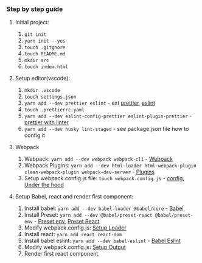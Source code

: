 ### Step by step guide

1.  Initial project:

    1. `git init`
    2. `yarn init --yes`
    3. `touch .gitgnore`
    4. `touch README.md`
    5. `mkdir src`
    6. `touch index.html`

2.  Setup editor(vscode):

    1. `mkdir .vscode`
    2. `touch settings.json`
    3. `yarn add --dev prettier eslint` - ext [prettier](https://marketplace.visualstudio.com/items?itemName=esbenp.prettier-vscode), [eslint](https://marketplace.visualstudio.com/items?itemName=dbaeumer.vscode-eslint)
    4. `touch .prettierrc.yaml`
    5. `yarn add --dev eslint-config-prettier eslint-plugin-prettier` - [prettier with linter](https://prettier.io/docs/en/integrating-with-linters.html)
    6. `yarn add --dev husky lint-staged` - see package.json file how to config it

3.  Webpack

    1. Webpack: `yarn add --dev webpack webpack-cli` - [Webpack](https://webpack.js.org/guides/getting-started/#basic-setup)
    2. Webpack Plugins: `yarn add --dev html-loader html-webpack-plugin clean-webpack-plugin webpack-dev-server` - [Plugins](https://webpack.js.org/plugins/)
    3. Setup webpack.config.js file: `touch webpack.config.js` - [config](https://webpack.js.org/configuration/), [Under the hood](https://webpack.js.org/concepts/under-the-hood/)

4.  Setup Babel, react and render first component:
    1.  Install babel: `yarn add --dev babel-loader @babel/core` - [Babel](https://babeljs.io/setup#installation)
    2.  Install Preset: `yarn add --dev @babel/preset-react @babel/preset-env` - [Preset env](https://babeljs.io/docs/en/presets), [Preset React](https://babeljs.io/docs/en/babel-preset-react)
    3.  Modify webpack.config.js: [Setup Loader](https://webpack.js.org/loaders/babel-loader/)
    4.  Install react: `yarn add react react-dom`
    5.  Install babel eslint: `yarn add --dev babel-eslint` - [Babel Eslint](https://github.com/babel/babel-eslint)
    6.  Modify webpack.config.js: [Setup Output](https://webpack.js.org/configuration/output/)
    7.  Render first react component
